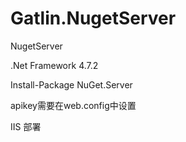 # Gatlin.NugetServer
NugetServer


.Net Framework  4.7.2


Install-Package NuGet.Server


apikey需要在web.config中设置

IIS 部署
